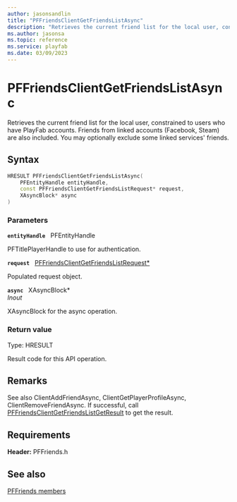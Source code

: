 ```yaml
---
author: jasonsandlin
title: "PFFriendsClientGetFriendsListAsync"
description: "Retrieves the current friend list for the local user, constrained to users who have PlayFab accounts. Friends from linked accounts (Facebook, Steam) are also included. You may optionally exclude some linked services' friends."
ms.author: jasonsa
ms.topic: reference
ms.service: playfab
ms.date: 03/09/2023
---
```


# PFFriendsClientGetFriendsListAsync  

Retrieves the current friend list for the local user, constrained to users who have PlayFab accounts. Friends from linked accounts (Facebook, Steam) are also included. You may optionally exclude some linked services' friends.  

## Syntax  
  
```cpp
HRESULT PFFriendsClientGetFriendsListAsync(  
    PFEntityHandle entityHandle,  
    const PFFriendsClientGetFriendsListRequest* request,  
    XAsyncBlock* async  
)  
```  
  
### Parameters  
  
**`entityHandle`** &nbsp; PFEntityHandle  
  
PFTitlePlayerHandle to use for authentication.  
  
**`request`** &nbsp; [PFFriendsClientGetFriendsListRequest*](../../pffriendstypes/structs/pffriendsclientgetfriendslistrequest.md)  
  
Populated request object.  
  
**`async`** &nbsp; XAsyncBlock*  
*_Inout_*  
  
XAsyncBlock for the async operation.  
  
  
### Return value
Type: HRESULT
  
Result code for this API operation.
  
## Remarks  
  
See also ClientAddFriendAsync, ClientGetPlayerProfileAsync, ClientRemoveFriendAsync. If successful, call [PFFriendsClientGetFriendsListGetResult](pffriendsclientgetfriendslistgetresult.md) to get the result.
  
## Requirements  
  
**Header:** PFFriends.h
  
## See also  
[PFFriends members](../pffriends_members.md)  

  
  
